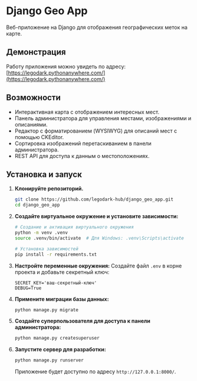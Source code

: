 # Django Geo App

Веб-приложение на Django для отображения географических меток на карте.

## Демонстрация

Работу приложения можно увидеть по адресу: [https://legodark.pythonanywhere.com/](https://legodark.pythonanywhere.com/)


## Возможности

*   Интерактивная карта с отображением интересных мест.
*   Панель администратора для управления местами, изображениями и описаниями.
*   Редактор с форматированием (WYSIWYG) для описаний мест с помощью CKEditor.
*   Сортировка изображений перетаскиванием в панели администратора.
*   REST API для доступа к данным о местоположениях.

## Установка и запуск

1.  **Клонируйте репозиторий.**

    ```bash
    git clone https://github.com/legodark-hub/django_geo_app.git
    cd django_geo_app
    ```

2.  **Создайте виртуальное окружение и установите зависимости:**
    ```bash
    # Создание и активация виртуального окружения
    python -m venv .venv
    source .venv/bin/activate  # Для Windows: .venv\Scripts\activate

    # Установка зависимостей
    pip install -r requirements.txt
    ```

3.  **Настройте переменные окружения:**
    Создайте файл `.env` в корне проекта и добавьте секретный ключ:
    ```
    SECRET_KEY='ваш-секретный-ключ'
    DEBUG=True
    ```

4.  **Примените миграции базы данных:**
    ```bash
    python manage.py migrate
    ```

5.  **Создайте суперпользователя для доступа к панели администратора:**
    ```bash
    python manage.py createsuperuser
    ```

6.  **Запустите сервер для разработки:**
    ```bash
    python manage.py runserver
    ```
    Приложение будет доступно по адресу `http://127.0.0.1:8000/`.
